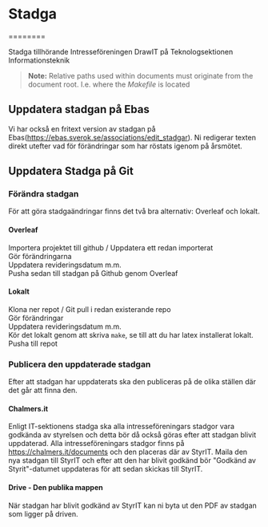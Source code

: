# Stadga
========

Stadga tillhörande Intresseföreningen DrawIT på Teknologsektionen Informationsteknik

> **Note:**
> Relative paths used within documents must originate from the document root. I.e. where the *Makefile* is located

## Uppdatera stadgan på Ebas
Vi har också en fritext version av stadgan på Ebas(https://ebas.sverok.se/associations/edit_stadgar). Ni redigerar texten direkt utefter vad för förändringar som har röstats igenom på årsmötet.

## Uppdatera Stadga på Git

### Förändra stadgan
För att göra stadgaändringar finns det två bra alternativ: Overleaf och lokalt.

#### Overleaf 
  Importera projektet till github / Uppdatera ett redan importerat  
  Gör förändringarna  
  Uppdatera revideringsdatum m.m.  
  Pusha sedan till stadgan på Github genom Overleaf  

#### Lokalt
  Klona ner repot / Git pull i redan existerande repo  
  Gör förändringar  
  Uppdatera revideringsdatum m.m.  
  Kör det lokalt genom att skriva `make`, se till att du har latex installerat lokalt.  
  Pusha till repot 
  
### Publicera den uppdaterade stadgan
Efter att stadgan har uppdaterats ska den publiceras på de olika ställen där det går att finna den. 

#### Chalmers.it
Enligt IT-sektionens stadga ska alla intresseföreningars stadgor vara godkända av styrelsen och detta bör då också göras efter att stadgan blivit uppdaterad. Alla intresseföreningars stadgor finns på https://chalmers.it/documents och den placeras där av StyrIT. Maila den nya stadgan till StyrIT och efter att den har blivit godkänd bör "Godkänd av Styrit"-datumet uppdateras för att sedan skickas till StyrIT.

#### Drive - Den publika mappen
När stadgan har blivit godkänd av StyrIT kan ni byta ut den PDF av stadgan som ligger på driven.
